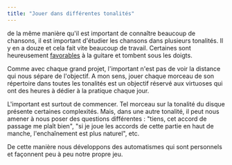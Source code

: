```yaml
---
title: "Jouer dans différentes tonalités"
---
```


de la même manière qu'il est important de connaître beaucoup de chansons, il 
est important d'étudier les chansons dans plusieurs tonalités. Il y en a douze 
et cela fait vite beaucoup de travail. Certaines sont heureusement 
[favorables][comprendre-les-tonalites] à la guitare et tombent sous les doigts.

Comme avec chaque grand projet, l'important n'est pas de voir la distance qui 
nous sépare de l'objectif. A mon sens, jouer chaque morceau de son répertoire 
dans toutes les tonalités est un objectif réservé aux virtuoses qui ont des 
heures à dédier à la pratique chaque jour.

L'important est surtout de commencer. Tel morceau sur la tonalité du disque 
présente certaines complexités. Mais, dans une autre tonalité, il peut nous 
amener à nous poser des questions différentes : "tiens, cet accord de passage 
me plaît bien", "si je joue les accords de cette partie en haut de manche, 
l'enchaînement est plus naturel", etc.

De cette manière nous développons des automatismes qui sont personnels et 
façonnent peu à peu notre propre jeu.

[comprendre-les-tonalites]:https://www.secretsdemusiciens.com/comprendre-les-tonalites/
